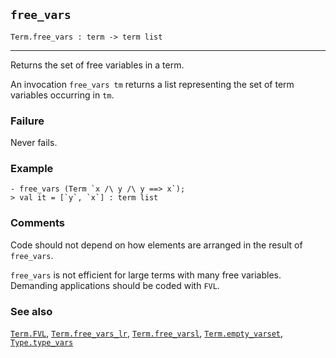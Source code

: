 ## `free_vars`

``` hol4
Term.free_vars : term -> term list
```

------------------------------------------------------------------------

Returns the set of free variables in a term.

An invocation `free_vars tm` returns a list representing the set of term
variables occurring in `tm`.

### Failure

Never fails.

### Example

``` hol4
- free_vars (Term `x /\ y /\ y ==> x`);
> val it = [`y`, `x`] : term list
```

### Comments

Code should not depend on how elements are arranged in the result of
`free_vars`.

`free_vars` is not efficient for large terms with many free variables.
Demanding applications should be coded with `FVL`.

### See also

[`Term.FVL`](#Term.FVL), [`Term.free_vars_lr`](#Term.free_vars_lr),
[`Term.free_varsl`](#Term.free_varsl),
[`Term.empty_varset`](#Term.empty_varset),
[`Type.type_vars`](#Type.type_vars)
